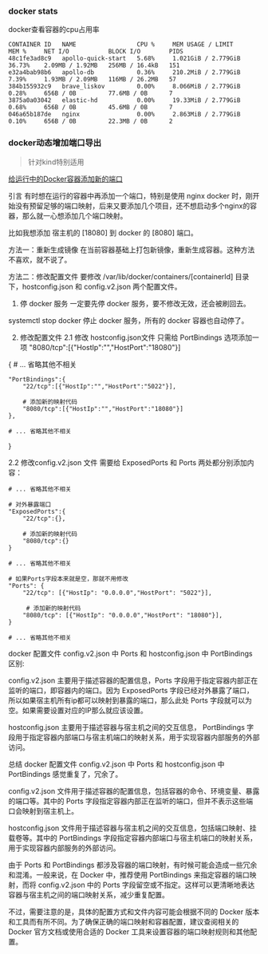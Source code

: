 


### docker stats
docker查看容器的cpu占用率

```text
CONTAINER ID   NAME                 CPU %     MEM USAGE / LIMIT     MEM %     NET I/O           BLOCK I/O        PIDS
48c1fe3ad8c9   apollo-quick-start   5.68%     1.021GiB / 2.779GiB   36.73%    2.09MB / 1.92MB   256MB / 16.4kB   151
e32a4bab98b6   apollo-db            0.36%     210.2MiB / 2.779GiB   7.39%     1.93MB / 2.09MB   116MB / 26.2MB   57
384b155932c9   brave_liskov         0.00%     8.066MiB / 2.779GiB   0.28%     656B / 0B         77.6MB / 0B      7
3875a0a03042   elastic-hd           0.00%     19.33MiB / 2.779GiB   0.68%     656B / 0B         45.6MB / 0B      7
046a65b187de   nginx                0.00%     2.863MiB / 2.779GiB   0.10%     656B / 0B         22.3MB / 0B      2
```



### docker动态增加端口导出

> 针对kind特别适用

[给运行中的Docker容器添加新的端口](https://blog.csdn.net/pillar04/article/details/131838636)

引言
有时想在运行的容器中再添加一个端口，特别是使用 nginx docker 时，刚开始没有预留足够的端口映射，后来又要添加几个项目，还不想启动多个nginx的容器，那么就一心想添加几个端口映射。

比如我想添加 宿主机的 [18080] 到 docker 的 [8080] 端口。

方法一：重新生成镜像
在当前容器基础上打包新镜像，重新生成容器。这种方法不喜欢，就不说了。

方法二：修改配置文件
要修改 /var/lib/docker/containers/[containerId] 目录下，hostconfig.json 和 config.v2.json 两个配置文件。

1. 停 docker 服务
一定要先停 docker 服务，要不修改无效，还会被刷回去。

systemctl stop docker
停止 docker 服务，所有的 docker 容器也自动停了。

2. 修改配置文件
2.1 修改 hostconfig.json文件
只需给 PortBindings 选项添加一项 "8080/tcp":[{"HostIp":"","HostPort":"18080"}]

{
    # ... 省略其他不相关
    
    "PortBindings":{
        "22/tcp":[{"HostIp":"","HostPort":"5022"}],
        
        # 添加新的映射代码
        "8080/tcp":[{"HostIp":"","HostPort":"18080"}]
    },
    
    # ... 省略其他不相关
}

2.2 修改config.v2.json 文件
需要给 ExposedPorts 和 Ports 两处都分别添加内容：

    # ... 省略其他不相关
    
    # 对外暴露端口
    "ExposedPorts":{
        "22/tcp":{},
        
        # 添加新的映射代码
        "8080/tcp":{}
    }
    
    # ... 省略其他不相关
    
    # 如果Ports字段本来就是空，那就不用修改
    "Ports": {
        "22/tcp": [{"HostIp": "0.0.0.0","HostPort": "5022"}],
        
         # 添加新的映射代码
        "8080/tcp": [{"HostIp": "0.0.0.0","HostPort": "18080"}],
    }
    
    # ... 省略其他不相关
docker 配置文件 config.v2.json 中 Ports 和 hostconfig.json 中 PortBindings 区别:

config.v2.json 主要用于描述容器的配置信息，Ports 字段用于指定容器内部正在监听的端口，即容器内的端口。因为 ExposedPorts 字段已经对外暴露了端口，所以如果宿主机所有ip都可以映射到暴露的端口，那么此处 Ports 字段就可以为空。如果需要设置对应的IP那么就应该设置。

hostconfig.json 主要用于描述容器与宿主机之间的交互信息， PortBindings 字段用于指定容器内部端口与宿主机端口的映射关系，用于实现容器内部服务的外部访问。

总结
docker 配置文件 config.v2.json 中 Ports 和 hostconfig.json 中 PortBindings 感觉重复了，冗余了。

config.v2.json 文件用于描述容器的配置信息，包括容器的命令、环境变量、暴露的端口等。其中的 Ports 字段指定容器内部正在监听的端口，但并不表示这些端口会映射到宿主机上。

hostconfig.json 文件用于描述容器与宿主机之间的交互信息，包括端口映射、挂载卷等。其中的 PortBindings 字段指定容器内部端口与宿主机端口的映射关系，用于实现容器内部服务的外部访问。

由于 Ports 和 PortBindings 都涉及容器的端口映射，有时候可能会造成一些冗余和混淆。一般来说，在 Docker 中，推荐使用 PortBindings 来指定容器的端口映射，而将 config.v2.json 中的 Ports 字段留空或不指定。这样可以更清晰地表达容器与宿主机之间的端口映射关系，减少重复配置。

不过，需要注意的是，具体的配置方式和文件内容可能会根据不同的 Docker 版本和工具而有所不同。为了确保正确的端口映射和容器配置，建议查阅相关的 Docker 官方文档或使用合适的 Docker 工具来设置容器的端口映射规则和其他配置。
